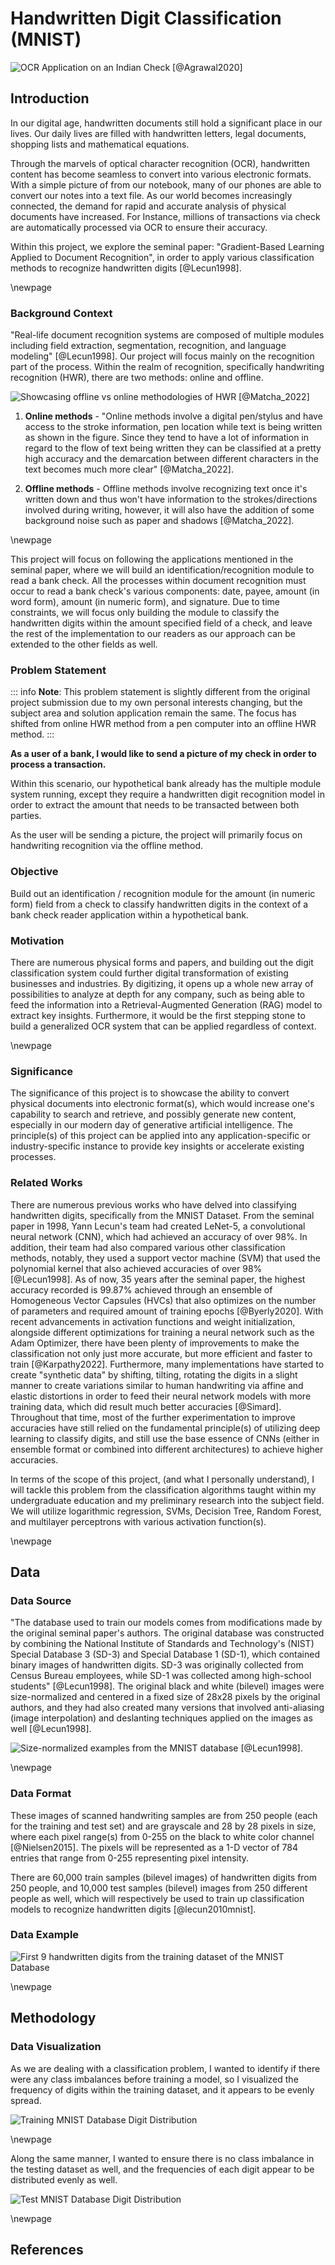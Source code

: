 # Handwritten Digit Classification (MNIST)

![OCR Application on an Indian Check [@Agrawal2020]](assets/sample_check_ocr.png)

## Introduction

In our digital age, handwritten documents still hold a significant place in our lives. Our daily lives are filled with handwritten letters, legal documents, shopping lists and mathematical equations.

Through the marvels of optical character recognition (OCR), handwritten content has become seamless to convert into various electronic formats. With a simple picture of from our notebook, many of our phones are able to convert our notes into a text file. As our world becomes increasingly connected, the demand for rapid and accurate analysis of physical documents have increased. For Instance, millions of transactions via check are automatically processed via OCR to ensure their accuracy.

Within this project, we explore the seminal paper: "Gradient-Based Learning Applied to Document Recognition", in order to apply various classification methods to recognize handwritten digits [@Lecun1998].

\newpage

### Background Context

"Real-life document recognition systems are composed of multiple modules including field extraction, segmentation, recognition, and language modeling" [@Lecun1998]. Our project will focus mainly on the recognition part of the process. Within the realm of recognition, specifically handwriting recognition (HWR), there are two methods: online and offline.

![Showcasing offline vs online methodologies of HWR [@Matcha_2022]](assets/offline_online.png)

1. **Online methods** - "Online methods involve a digital pen/stylus and have access to the stroke information, pen location while text is being written as shown in the figure. Since they tend to have a lot of information in regard to the flow of text being written they can be classified at a pretty high accuracy and the demarcation between different characters in the text becomes much more clear" [@Matcha_2022].

1. **Offline methods** - Offline methods involve recognizing text once it's written down and thus won't have information to the strokes/directions involved during writing, however, it will also have the addition of some background noise such as paper and shadows [@Matcha_2022].

\newpage

This project will focus on following the applications mentioned in the seminal paper, where we will build an identification/recognition module to read a bank check. All the processes within document recognition must occur to read a bank check's various components: date, payee, amount (in word form), amount (in numeric form), and signature. Due to time constraints, we will focus only building the module to classify the handwritten digits within the amount specified field of a check, and leave the rest of the implementation to our readers as our approach can be extended to the other fields as well.

### Problem Statement

::: info
**Note**: This problem statement is slightly different from the original project submission due to my own personal interests changing, but the subject area and solution application remain the same. The focus has shifted from online HWR method from a pen computer into an offline HWR method.
:::

**As a user of a bank, I would like to send a picture of my check in order to process a transaction.**

Within this scenario, our hypothetical bank already has the multiple module system running, except they require a handwritten digit recognition model in order to extract the amount that needs to be transacted between both parties.

As the user will be sending a picture, the project will primarily focus on handwriting recognition via the offline method.

### Objective

Build out an identification / recognition module for the amount (in numeric form) field from a check to classify handwritten digits in the context of a bank check reader application within a hypothetical bank.

### Motivation

There are numerous physical forms and papers, and building out the digit classification system could further digital transformation of existing businesses and industries. By digitizing, it opens up a whole new array of possibilities to analyze at depth for any company, such as being able to feed the information into a Retrieval-Augmented Generation (RAG) model to extract key insights. Furthermore, it would be the first stepping stone to build a generalized OCR system that can be applied regardless of context.

\newpage

### Significance

The significance of this project is to showcase the ability to convert physical documents into electronic format(s), which would increase one's capability to search and retrieve, and possibly generate new content, especially in our modern day of generative artificial intelligence. The principle(s) of this project can be applied into any application-specific or industry-specific instance to provide key insights or accelerate existing processes.

### Related Works

There are numerous previous works who have delved into classifying handwritten digits, specifically from the MNIST Dataset. From the seminal paper in 1998, Yann Lecun's team had created LeNet-5, a convolutional neural network (CNN), which had achieved an accuracy of over 98%. In addition, their team had also compared various other classification methods, notably, they used a support vector machine (SVM) that used the polynomial kernel that also achieved accuracies of over 98% [@Lecun1998]. As of now, 35 years after the seminal paper, the highest accuracy recorded is 99.87% achieved through an ensemble of Homogeneous Vector Capsules (HVCs) that also optimizes on the number of parameters and required amount of training epochs [@Byerly2020]. With recent advancements in activation functions and weight initialization, alongside different optimizations for training a neural network such as the Adam Optimizer, there have been plenty of improvements to make the classification not only just more accurate, but more efficient and faster to train [@Karpathy2022]. Furthermore, many implementations have started to create "synthetic data" by shifting, tilting, rotating the digits in a slight manner to create variations similar to human handwriting via affine and elastic distortions in order to feed their neural network models with more training data, which did result much better accuracies [@Simard]. Throughout that time, most of the further experimentation to improve accuracies have still relied on the fundamental principle(s) of utilizing deep learning to classify digits, and still use the base essence of CNNs (either in ensemble format or combined into different architectures) to achieve higher accuracies.

In terms of the scope of this project, (and what I personally understand), I will tackle this problem from the classification algorithms taught within my undergraduate education and my preliminary research into the subject field. We will utilize logarithmic regression, SVMs, Decision Tree, Random Forest, and multilayer perceptrons with various activation function(s).

\newpage

## Data

### Data Source

"The database used to train our models comes from modifications made by the original seminal paper's authors. The original database was constructed by combining the National Institute of Standards and Technology's (NIST) Special Database 3 (SD-3) and Special Database 1 (SD-1), which contained binary images of handwritten digits. SD-3 was originally collected from Census Bureau employees, while SD-1 was collected among high-school students" [@Lecun1998]. The original black and white (bilevel) images were size-normalized and centered in a fixed size of 28x28 pixels by the original authors, and they had also created many versions that involved anti-aliasing (image interpolation) and deslanting techniques applied on the images as well [@Lecun1998].

![Size-normalized examples from the MNIST database [@Lecun1998].](assets/data_preview.png)

\newpage

### Data Format

These images of scanned handwriting samples are from 250 people (each for the training and test set) and are grayscale and 28 by 28 pixels in size, where each pixel range(s) from 0-255 on the black to white color channel [@Nielsen2015]. The pixels will be represented as a 1-D vector of 784 entries that range from 0-255 representing pixel intensity.

There are 60,000 train samples (bilevel images) of handwritten digits from 250 people, and 10,000 test samples (bilevel) images from 250 different people as well, which will respectively be used to train up classification models to recognize handwritten digits [@lecun2010mnist].

### Data Example

![First 9 handwritten digits from the training dataset of the MNIST Database](assets/data_example.png)

\newpage

## Methodology

### Data Visualization

As we are dealing with a classification problem, I wanted to identify if there were any class imbalances before training a model, so I visualized the frequency of digits within the training dataset, and it appears to be evenly spread.

![Training MNIST Database Digit Distribution](assets/train_digit_distrib.png)

\newpage

Along the same manner, I wanted to ensure there is no class imbalance in the testing dataset as well, and the frequencies of each digit appear to be distributed evenly as well.

![Test MNIST Database Digit Distribution](assets/test_digit_distrib.png)

\newpage

## References